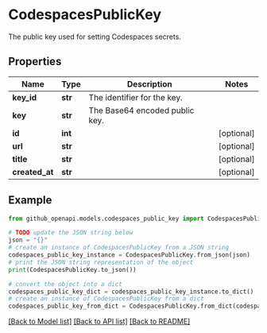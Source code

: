 # CodespacesPublicKey

The public key used for setting Codespaces secrets.

## Properties

Name | Type | Description | Notes
------------ | ------------- | ------------- | -------------
**key_id** | **str** | The identifier for the key. | 
**key** | **str** | The Base64 encoded public key. | 
**id** | **int** |  | [optional] 
**url** | **str** |  | [optional] 
**title** | **str** |  | [optional] 
**created_at** | **str** |  | [optional] 

## Example

```python
from github_openapi.models.codespaces_public_key import CodespacesPublicKey

# TODO update the JSON string below
json = "{}"
# create an instance of CodespacesPublicKey from a JSON string
codespaces_public_key_instance = CodespacesPublicKey.from_json(json)
# print the JSON string representation of the object
print(CodespacesPublicKey.to_json())

# convert the object into a dict
codespaces_public_key_dict = codespaces_public_key_instance.to_dict()
# create an instance of CodespacesPublicKey from a dict
codespaces_public_key_from_dict = CodespacesPublicKey.from_dict(codespaces_public_key_dict)
```
[[Back to Model list]](../README.md#documentation-for-models) [[Back to API list]](../README.md#documentation-for-api-endpoints) [[Back to README]](../README.md)


